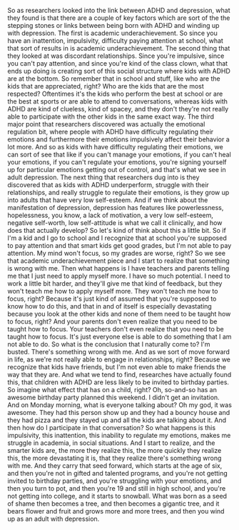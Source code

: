  So as researchers looked into the link between ADHD and depression, what they found is that there are a couple of key factors which are sort of the the stepping stones or links between being born with ADHD and winding up with depression. The first is academic underachievement. So since you have an inattention, impulsivity, difficulty paying attention at school, what that sort of results in is academic underachievement. The second thing that they looked at was discordant relationships. Since you're impulsive, since you can't pay attention, and since you're kind of the class clown, what that ends up doing is creating sort of this social structure where kids with ADHD are at the bottom. So remember that in school and stuff, like who are the kids that are appreciated, right? Who are the kids that are the most respected? Oftentimes it's the kids who perform the best at school or are the best at sports or are able to attend to conversations, whereas kids with ADHD are kind of clueless, kind of spacey, and they don't they're not really able to participate with the other kids in the same exact way. The third major point that researchers discovered was actually the emotional regulation bit, where people with ADHD have difficulty regulating their emotions and furthermore their emotions impulsively affect their behavior a lot more. And so as kids with have difficulty regulating their emotions, we can sort of see that like if you can't manage your emotions, if you can't heal your emotions, if you can't regulate your emotions, you're signing yourself up for particular emotions getting out of control, and that's what we see in adult depression. The next thing that researchers dug into is they discovered that as kids with ADHD underperform, struggle with their relationships, and really struggle to regulate their emotions, is they grow up into adults that have very low self-esteem. And if we think about the manifestation of depression, depression has features like powerlessness, hopelessness, you know, a lack of motivation, a very low self-esteem, negative self-worth, low self-attitude is what we call it clinically, and how does that actually develop? So let's kind of think about this a little bit. So if I'm a kid and I go to school and I recognize that at school you're supposed to pay attention and that smart kids get good grades, but I'm not able to pay attention. My mind won't focus, so my grades are worse, right? So we see that academic underachievement piece and I start to realize that something is wrong with me. Then what happens is I have teachers and parents telling me that I just need to apply myself more. I have so much potential. I need to work a little bit harder, and they'll give me that kind of feedback, but they won't teach me how to apply myself more. They won't teach me how to focus, right? Because it's just kind of assumed that you're supposed to know how to do this, and that in and of itself is especially devastating because you look at the other kids and none of them need to be taught how to focus, right? And your parents don't even realize that you need to be taught how to focus. Your teachers don't even realize that you need to be taught how to focus. It's just everyone else is able to do something that I am not able to do. So what is the conclusion that I naturally come to? I'm busted. There's something wrong with me. And as we sort of move forward in life, as we're not really able to engage in relationships, right? Because we recognize that kids have friends, but I'm not even able to make friends the way that they are. And what we tend to find, researches have actually found this, that children with ADHD are less likely to be invited to birthday parties. So imagine what effect that has on a child, right? Oh, so-and-so has an awesome birthday party planned this weekend. I didn't get an invitation. And on Monday morning, what is everyone talking about? Oh my god, it was awesome. They had this person show up and they had a bouncy house and they had pizza and they stayed up and all the kids are talking about it. And then how do I participate in that conversation? So what happens is this impulsivity, this inattention, this inability to regulate my emotions, makes me struggle in academia, in social situations. And I start to realize, and the smarter kids are, the more they realize this, the more quickly they realize this, the more devastating it is, that they realize there's something wrong with me. And they carry that seed forward, which starts at the age of six, and then you're not in gifted and talented programs, and you're not getting invited to birthday parties, and you're struggling with your emotions, and then you turn to pot, and then you're 19 and still in high school, and you're not getting into college, and it starts to snowball. What was born as a seed of shame then becomes a tree, and then becomes a gigantic tree, and it bears flower and fruit and grows more and more trees, and then you wind up as an adult with depression.